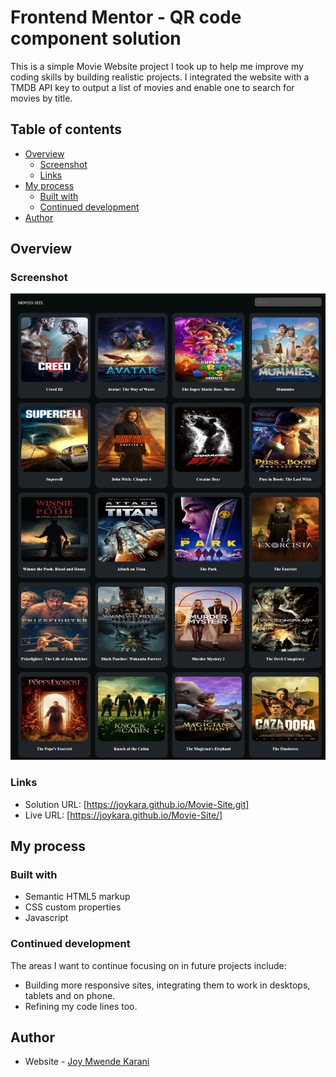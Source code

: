 # Frontend Mentor - QR code component solution

This is a simple Movie Website project I took up to help me improve my coding skills by building realistic projects.
I integrated the website with a TMDB API key to output a list of movies and enable one to search for movies by title.

## Table of contents

- [Overview](#overview)
  - [Screenshot](#screenshot)
  - [Links](#links)
- [My process](#my-process)
  - [Built with](#built-with)
  - [Continued development](#continued-development)
- [Author](#author)



## Overview

### Screenshot

![](./img/movie-site.jpeg)


### Links

- Solution URL: [https://joykara.github.io/Movie-Site.git]
- Live URL: [https://joykara.github.io/Movie-Site/]

## My process

### Built with

- Semantic HTML5 markup
- CSS custom properties
- Javascript


### Continued development

The areas I want to continue focusing on in future projects include:
- Building more responsive sites, integrating them to work in desktops, tablets and on phone.
- Refining my code lines too.


## Author

- Website - [Joy Mwende Karani](https://joykara.github.io/Movie-Site.git)